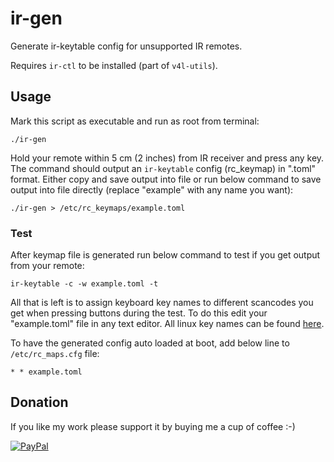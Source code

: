 # ir-gen
Generate ir-keytable config for unsupported IR remotes.

Requires `ir-ctl` to be installed (part of `v4l-utils`).

## Usage
Mark this script as executable and run as root from terminal:
```
./ir-gen
```
Hold your remote within 5 cm (2 inches) from IR receiver and press any key. The command should output an `ir-keytable` config (rc_keymap) in ".toml" format. Either copy and save output into file or run below command to save output into file directly (replace "example" with any name you want):
```
./ir-gen > /etc/rc_keymaps/example.toml
```

### Test
After keymap file is generated run below command to test if you get output from your remote:
```
ir-keytable -c -w example.toml -t
```
All that is left is to assign keyboard key names to different scancodes you get when pressing buttons during the test. To do this edit your "example.toml" file in any text editor. All linux key names can be found [here](https://git.kernel.org/pub/scm/linux/kernel/git/torvalds/linux.git/tree/include/uapi/linux/input-event-codes.h#n64).

To have the generated config auto loaded at boot, add below line to `/etc/rc_maps.cfg` file:
```
* * example.toml
```

## Donation
If you like my work please support it by buying me a cup of coffee :-)

[![PayPal](https://github.com/Rafostar/gnome-shell-extension-cast-to-tv/wiki/images/paypal.gif)](https://www.paypal.com/cgi-bin/webscr?cmd=_s-xclick&hosted_button_id=TFVDFD88KQ322)
